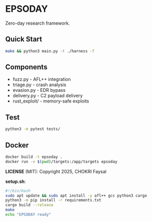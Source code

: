# EPSODAY

Zero-day research framework.

## Quick Start
```bash
make && python3 main.py -t ./harness -f
```
## Components
- fuzz.py - AFL++ integration
- triage.py - crash analysis
- evasion.py - EDR bypass
- delivery.py - C2 payload delivery
- rust_exploit/ - memory-safe exploits

## Test
```bash
python3 -m pytest tests/
```

## Docker
```bash
docker build -t epsoday .
docker run -v $(pwd)/targets:/app/targets epsoday
```

**LICENSE** (MIT):
    Copyright 2025, CHOKRI Faysal

**setup.sh**:
```bash
#!/bin/bash
sudo apt update && sudo apt install -y afl++ gcc python3 cargo
python3 -m pip install -r requirements.txt
cargo build --release
make
echo "EPSODAY ready"
```

